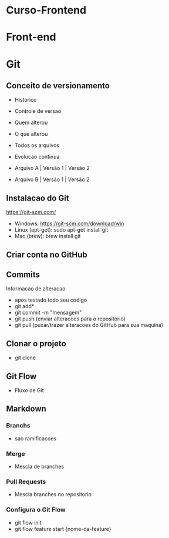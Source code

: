 # Curso-Frontend

# Front-end

# Git

## Conceito de versionamento
- Historico
- Controle de versao
- Quem alterou
- O que alterou
- Todos os arquivos
- Evolucao continua

- Arquivo A | Versão 1 | Versão 2
- Arquivo B | Versão 1 | Versão 2

## Instalacao do Git
https://git-scm.com/

- Windows: https://git-scm.com/download/win
- Linux (apt-get): sudo apt-get install git
- Mac (brew): brew install git

## Criar conta no GitHub

## Commits
 Informacao de alteracao
- apos testado todo seu codigo
- git add*
- git commit -m "mensagem"
- git push (enviar alteracoes para o repositorio)
- git pull (puxar/trazer alteracoes do GitHub para sua maquina)

## Clonar o projeto
- git clone

## Git Flow
- Fluxo de Git

## Markdown

### Branchs
- sao ramificacoes

### Merge 
- Mescla de branches

### Pull Requests
- Mescla branches no repositorio

### Configura o Git Flow
- git flow init
- git flow feature start {nome-da-feature}

